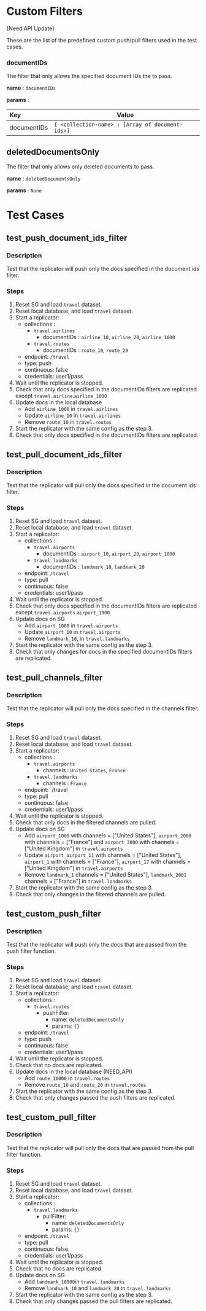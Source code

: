 # Custom Filters

{Need API Update}

These are the list of the predefined custom push/pull filters used in the test cases.

### documentIDs

The filter that only allows the specified document IDs the to pass.

**name** : `documentIDs`

**params** :

| Key        | Value       |
| :--------- | ----------- |
| documentIDs| `{ <collection-name> : [Array of document-ids>]` |

## deletedDocumentsOnly

The filter that only allows only deleted documents to pass.

**name** : `deletedDocumentsOnly`

**params** : `None`

# Test Cases

## test_push_document_ids_filter

### Description

Test that the replicator will push only the docs specified in the document ids filter.

### Steps

1. Reset SG and load `travel` dataset.
2. Reset local database, and load `travel` dataset.
3. Start a replicator: 
    * collections : 
      * `travel.airlines`
         * documentIDs : `airline_10`, `airline_20`, `airline_1000`
      * `travel.routes`
         * documentIDs : `route_10`, `route_20`
    * endpoint: `/travel`
    * type: push
    * continuous: false
    * credentials: user1/pass
3. Wait until the replicator is stopped.
4. Check that only docs specified in the documentIDs filters are replicated except `travel.airline`.`airline_1000`
5. Update docs in the local database
   * Add `airline_1000` in `travel.airlines`
   * Update `airline_10` in `travel.airlines`
   * Remove `route_10` in `travel.routes`
6. Start the replicator with the same config as the step 3.
7. Check that only docs specified in the documentIDs filters are replicated.

## test_pull_document_ids_filter

### Description

Test that the replicator will pull only the docs specified in the document ids filter.

### Steps

1. Reset SG and load `travel` dataset.
2. Reset local database, and load `travel` dataset.
3. Start a replicator: 
    * collections : 
      * `travel.airports`
         * documentIDs : `airport_10`, `airport_20`, `airport_1000`
      * `travel.landmarks`
         * documentIDs : `landmark_10`, `landmark_20`
    * endpoint: `/travel`
    * type: pull
    * continuous: false
    * credentials: user1/pass
4. Wait until the replicator is stopped.
5. Check that only docs specified in the documentIDs filters are replicated except `travel.airports`.`airport_1000`.
6. Update docs on SG
   * Add `airport_1000` in `travel.airports`
   * Update `airport_10` in `travel.airports`
   * Remove `landmark_10`, in `travel.landmarks`
7. Start the replicator with the same config as the step 3.
8. Check that only changes for docs in the specified documentIDs filters are replicated.

## test_pull_channels_filter

### Description

Test that the replicator will pull only the docs specified in the channels filter.

### Steps

1. Reset SG and load `travel` dataset.
2. Reset local database, and load `travel` dataset.
3. Start a replicator: 
    * collections : 
      * `travel.airports`
         * channels : `United States`, `France`
      * `travel.landmarks`
         * channels : `France`
    * endpoint: `/travel
    * type: pull
    * continuous: false
    * credentials: user1/pass
4. Wait until the replicator is stopped.
5. Check that only docs in the filtered channels are pulled.
6. Update docs on SG
   * Add `airport_1000` with channels = ["United States"], `airport_2000` with channels = ["France"] and `airport_3000` with channels = ["United Kingdom"] in `travel.airports`
   * Update `airport_airport_11` with channels = ["United States"], `airport_1` with channels = ["France"], `airport_17` with channels = ["United Kingdom"] in `travel.airports`
   * Remove `landmark_1` channels = ["United States"], `landmark_2001` channels = ["France"] in `travel.landmarks`
7. Start the replicator with the same config as the step 3.
8. Check that only changes in the filtered channels are pulled.

## test_custom_push_filter

### Description

Test that the replicator will push only the docs that are passed from the push filter function.

### Steps

1. Reset SG and load `travel` dataset.
2. Reset local database, and load `travel` dataset.
3. Start a replicator: 
    * collections : 
      * `travel.routes`
         * pushFilter:  
            * name: `deletedDocumentsOnly`
            * params: `{}`
    * endpoint: `/travel`
    * type: push
    * continuous: false
    * credentials: user1/pass
4. Wait until the replicator is stopped.
5. Check that no docs are replicated.
6. Update docs in the local database (NEED_API)
   * Add `route_10000` in `travel.routes`
   * Remove `route_10` and `route_20` in `travel.routes`
7. Start the replicator with the same config as the step 3.
8. Check that only changes passed the push filters are replicated.

## test_custom_pull_filter

### Description

Test that the replicator will pull only the docs that are passed from the pull filter function.

### Steps

1. Reset SG and load `travel` dataset.
2. Reset local database, and load `travel` dataset.
3. Start a replicator: 
    * collections : 
      * `travel.landmarks`
         * pullFilter:  
            * name: `deletedDocumentsOnly`
            * params: `{}`
    * endpoint: `/travel`
    * type: pull
    * continuous: false
    * credentials: user1/pass
4. Wait until the replicator is stopped.
5. Check that no docs are replicated.
6. Update docs on SG
   * Add `landmark_10000`in `travel.landmarks`
   * Remove `landmark_10` and `landmark_20` in `travel.landmarks`
7. Start the replicator with the same config as the step 3.
8. Check that only changes passed the pull filters are replicated.
